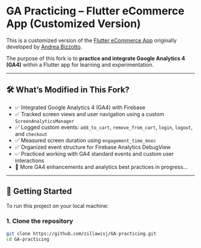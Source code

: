 # GA Practicing – Flutter eCommerce App (Customized Version)

This is a customized version of the [Flutter eCommerce App](https://github.com/bizz84/complete-flutter-course) originally developed by [Andrea Bizzotto](https://codewithandrea.com).

The purpose of this fork is to **practice and integrate Google Analytics 4 (GA4)** within a Flutter app for learning and experimentation.

---

## 🛠️ What’s Modified in This Fork?

- ✅ Integrated Google Analytics 4 (GA4) with Firebase
- ✅ Tracked screen views and user navigation using a custom `ScreenAnalyticsManager`
- ✅ Logged custom events: `add_to_cart`, `remove_from_cart`, `login`, `logout`, and `checkout`
- ✅ Measured screen duration using `engagement_time_msec`
- ✅ Organized event structure for Firebase Analytics DebugView
- ✅ Practiced working with GA4 standard events and custom user interactions
- 🚧 More GA4 enhancements and analytics best practices in progress...

---

## 🚀 Getting Started

To run this project on your local machine:

### 1. Clone the repository

```bash
git clone https://github.com/zillawisj/GA-practicing.git
cd GA-practicing
